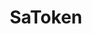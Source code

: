 ---
title: "SaToken"
description: "The most comprehensive Java permission framework"
subDesc: "The most comprehensive Java permission framework"
feature1Img: ""
feature1Title: ""
feature1Desc: ""
feature2Img: ""
feature2Title: ""
feature2Desc: ""
feature3Img: ""
feature3Title: ""
feature3Desc: ""
feature4Img: ""
feature4Title: ""
feature4Desc: ""
feature5Img: ""
feature5Title: ""
feature5Desc: ""
feature6Img: ""
feature6Title: ""
feature6Desc: ""
startUp: "Start up"
link: "http://sa-token.dev33.cn"
github: "https://github.com/dromara/sa-token"
gitee: "https://gitee.com/dromara/sa-token"
level: "certification"
weight: 5
icon: "/img/logo/satoken.png"
showIntroduce: false
showFeature: false
---